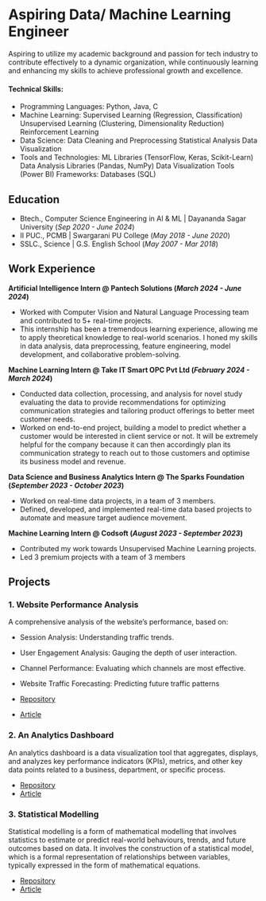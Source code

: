 # Aspiring Data/ Machine Learning Engineer
Aspiring to utilize my academic background and passion for tech industry to contribute effectively to a dynamic organization, while continuously learning and enhancing my skills to achieve professional growth and excellence.

#### Technical Skills:

- Programming Languages: Python, Java, C
- Machine Learning:
Supervised Learning (Regression, Classification)
Unsupervised Learning (Clustering, Dimensionality Reduction)
Reinforcement Learning
- Data Science:
Data Cleaning and Preprocessing
Statistical Analysis
Data Visualization
- Tools and Technologies:
ML Libraries (TensorFlow, Keras, Scikit-Learn)
Data Analysis Libraries (Pandas, NumPy)
Data Visualization Tools (Power BI)
Frameworks:
Databases (SQL)


## Education
- Btech., Computer Science Engineering in AI & ML | Dayananda Sagar University (_Sep 2020 - June 2024_)								       		
- II PUC., PCMB	| Swargarani PU College (_May 2018 - June 2020_)	 			        		
- SSLC., Science | G.S. English School (_May 2007 - Mar 2018_)

## Work Experience
**Artificial Intelligence Intern @ Pantech Solutions (_March 2024 - June 2024_)**
- Worked with Computer Vision and Natural Language Processing team and contributed to 5+ real-time projects.
- This internship has been a tremendous learning experience, allowing me to apply theoretical knowledge to real-world scenarios. I honed my skills in data analysis, data preprocessing, feature engineering, model development, and collaborative problem-solving. 

**Machine Learning Intern @ Take IT Smart OPC Pvt Ltd (_February 2024 - March 2024_)**
- Conducted data collection, processing, and analysis for novel study evaluating the data to provide recommendations for optimizing communication strategies and tailoring product offerings to better meet customer needs.
- Worked on end-to-end project, building a model to predict whether a customer would be interested in client service or not. It will be extremely helpful for the company because it can then accordingly plan its communication strategy to reach out to those customers and optimise its business model and revenue.

**Data Science and Business Analytics Intern @ The Sparks Foundation (_September 2023 - October 2023_)**
- Worked on real-time data projects, in a team of 3 members.
- Defined, developed, and implemented real-time data based projects to automate and measure target audience movement.

**Machine Learning Intern @ Codsoft (_August 2023 - September 2023_)**
- Contributed my work towards Unsupervised Machine Learning projects.
- Led 3 premium projects with a team of 3 members

## Projects
### 1. Website Performance Analysis
A comprehensive analysis of the website’s performance, based on:
- Session Analysis: Understanding traffic trends.
- User Engagement Analysis: Gauging the depth of user interaction.
- Channel Performance: Evaluating which channels are most effective.
- Website Traffic Forecasting: Predicting future traffic patterns
  
- [Repository](https://github.com/keerthanamg/Website_performance_analysis)
- [Article](https://medium.com/@keerthanamg/website-performance-analysis-2c796f06d048)



### 2. An Analytics Dashboard
An analytics dashboard is a data visualization tool that aggregates, displays, and analyzes key performance indicators (KPIs), metrics, and other key data points related to a business, department, or specific process. 
- [Repository](https://github.com/keerthanamg/Analytics_dashboard)
- [Article](https://keerthanamg.medium.com/an-rfm-analytics-dashboard-8777cd5c84d1)



### 3. Statistical Modelling
Statistical modelling is a form of mathematical modelling that involves statistics to estimate or predict real-world behaviours, trends, and future outcomes based on data. It involves the construction of a statistical model, which is a formal representation of relationships between variables, typically expressed in the form of mathematical equations.
- [Repository](https://github.com/keerthanamg/Statistical_modelling)
- [Article]()

